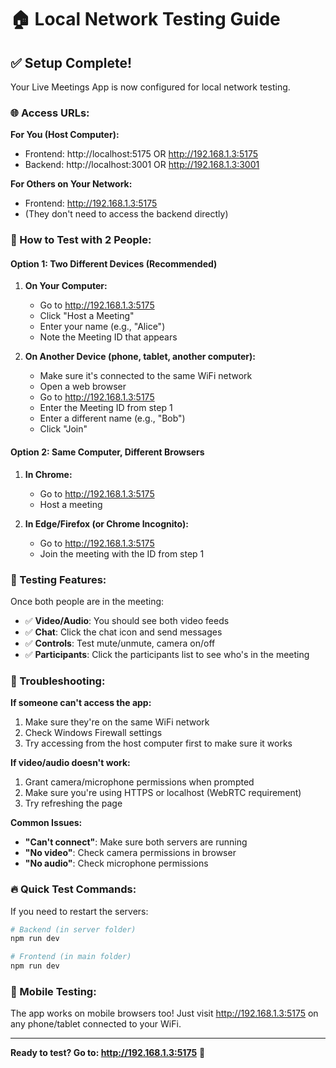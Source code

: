 # 🏠 Local Network Testing Guide

## ✅ Setup Complete!

Your Live Meetings App is now configured for local network testing.

### 🌐 Access URLs:

**For You (Host Computer):**

- Frontend: http://localhost:5175 OR http://192.168.1.3:5175
- Backend: http://localhost:3001 OR http://192.168.1.3:3001

**For Others on Your Network:**

- Frontend: http://192.168.1.3:5175
- (They don't need to access the backend directly)

### 🎯 How to Test with 2 People:

#### Option 1: Two Different Devices (Recommended)

1. **On Your Computer:**

   - Go to http://192.168.1.3:5175
   - Click "Host a Meeting"
   - Enter your name (e.g., "Alice")
   - Note the Meeting ID that appears

2. **On Another Device (phone, tablet, another computer):**
   - Make sure it's connected to the same WiFi network
   - Open a web browser
   - Go to http://192.168.1.3:5175
   - Enter the Meeting ID from step 1
   - Enter a different name (e.g., "Bob")
   - Click "Join"

#### Option 2: Same Computer, Different Browsers

1. **In Chrome:**

   - Go to http://192.168.1.3:5175
   - Host a meeting

2. **In Edge/Firefox (or Chrome Incognito):**
   - Go to http://192.168.1.3:5175
   - Join the meeting with the ID from step 1

### 🎥 Testing Features:

Once both people are in the meeting:

- ✅ **Video/Audio**: You should see both video feeds
- ✅ **Chat**: Click the chat icon and send messages
- ✅ **Controls**: Test mute/unmute, camera on/off
- ✅ **Participants**: Click the participants list to see who's in the meeting

### 🔧 Troubleshooting:

**If someone can't access the app:**

1. Make sure they're on the same WiFi network
2. Check Windows Firewall settings
3. Try accessing from the host computer first to make sure it works

**If video/audio doesn't work:**

1. Grant camera/microphone permissions when prompted
2. Make sure you're using HTTPS or localhost (WebRTC requirement)
3. Try refreshing the page

**Common Issues:**

- **"Can't connect"**: Make sure both servers are running
- **"No video"**: Check camera permissions in browser
- **"No audio"**: Check microphone permissions

### 🔥 Quick Test Commands:

If you need to restart the servers:

```bash
# Backend (in server folder)
npm run dev

# Frontend (in main folder)
npm run dev
```

### 📱 Mobile Testing:

The app works on mobile browsers too! Just visit http://192.168.1.3:5175 on any phone/tablet connected to your WiFi.

---

**Ready to test? Go to: http://192.168.1.3:5175** 🚀
